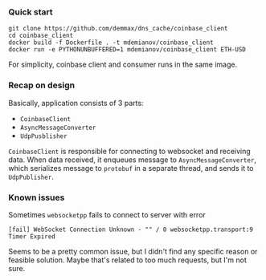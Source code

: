 
### Quick start
```
git clone https://github.com/demmax/dns_cache/coinbase_client
cd coinbase_client
docker build -f Dockerfile . -t mdemianov/coinbase_client
docker run -e PYTHONUNBUFFERED=1 mdemianov/coinbase_client ETH-USD
```

For simplicity, coinbase client and consumer runs in the same image.


### Recap on design
Basically, application consists of 3 parts: 
 - `CoinbaseClient`
 - `AsyncMessageConverter`
 - `UdpPusblisher`


`CoinbaseClient` is responsible for connecting to websocket and receiving data. When data received, it  enqueues message to 
`AsyncMessageConverter`, which serializes message to `protobuf` in a separate thread, and sends it to `UdpPublisher`.

### Known issues
Sometimes `websocketpp` fails to connect to server with error 
```
[fail] WebSocket Connection Unknown - "" / 0 websocketpp.transport:9 Timer Expired
```
Seems to be a pretty common issue, but I didn't find any specific reason or 
feasible solution. Maybe that's related to too much requests, but I'm not sure.
